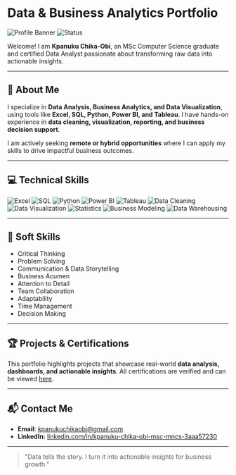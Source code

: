# Data & Business Analytics Portfolio

![Profile Banner](https://img.shields.io/badge/Portfolio-Professional-blue?style=flat-square)
![Status](https://img.shields.io/badge/Status-Actively%20Seeking%20Opportunities-green?style=flat-square)

Welcome! I am **Kpanuku Chika-Obi**, an MSc Computer Science graduate and certified Data Analyst passionate about transforming raw data into actionable insights.

---

## 🚀 About Me

I specialize in **Data Analysis, Business Analytics, and Data Visualization**, using tools like **Excel, SQL, Python, Power BI, and Tableau**. I have hands-on experience in **data cleaning, visualization, reporting, and business decision support**.  

I am actively seeking **remote or hybrid opportunities** where I can apply my skills to drive impactful business outcomes.

---

## 💻 Technical Skills

![Excel](https://img.shields.io/badge/Excel-Advanced-green?style=flat-square)
![SQL](https://img.shields.io/badge/SQL-Proficient-blue?style=flat-square)
![Python](https://img.shields.io/badge/Python-Intermediate-yellow?style=flat-square)
![Power BI](https://img.shields.io/badge/Power%20BI-Intermediate-red?style=flat-square)
![Tableau](https://img.shields.io/badge/Tableau-Intermediate-orange?style=flat-square)
![Data Cleaning](https://img.shields.io/badge/Data%20Cleaning-Proficient-lightgrey?style=flat-square)
![Data Visualization](https://img.shields.io/badge/Data%20Visualization-Proficient-lightblue?style=flat-square)
![Statistics](https://img.shields.io/badge/Statistics-Intermediate-blue?style=flat-square)
![Business Modeling](https://img.shields.io/badge/Business%20Modeling-Intermediate-purple?style=flat-square)
![Data Warehousing](https://img.shields.io/badge/Data%20Warehousing-Basic-red?style=flat-square)

---

## 🌟 Soft Skills

- Critical Thinking  
- Problem Solving  
- Communication & Data Storytelling  
- Business Acumen  
- Attention to Detail  
- Team Collaboration  
- Adaptability  
- Time Management  
- Decision Making  

---

## 🏆 Projects & Certifications

This portfolio highlights projects that showcase real-world **data analysis, dashboards, and actionable insights**. All certifications are verified and can be viewed [here](#certifications).  

---

## 📬 Contact Me

- **Email:** [kpanukuchikaobi@gmail.com](mailto:kpanukuchikaobi@gmail.com)  
- **LinkedIn:** [linkedin.com/in/kpanuku-chika-obi-msc-mncs-3aaa57230](https://www.linkedin.com/in/kpanuku-chika-obi-msc-mncs-3aaa57230)  

---

> "Data tells the story. I turn it into actionable insights for business growth."

